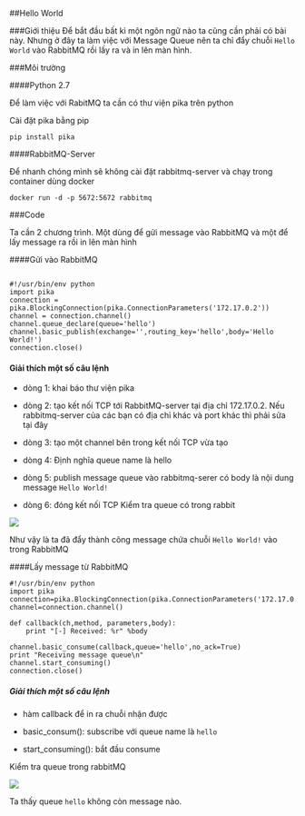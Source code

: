 ##Hello World

###Giới thiệu
Để bắt đầu bất kì một ngôn ngữ nào ta cũng cần phải có bài này. Nhưng ở đây ta làm việc với Message Queue nên ta chỉ đẩy chuỗi `Hello World` vào RabbitMQ rồi lấy ra và in lên màn hình.

###Môi trường

####Python 2.7

Để làm việc với RabitMQ ta cần có thư viện pika trên python 

Cài đặt pika bằng pip

`pip install pika`

####RabbitMQ-Server

Để nhanh chóng mình sẽ không cài đặt rabbitmq-server và chạy trong container dùng docker

```
docker run -d -p 5672:5672 rabbitmq

```

###Code

Ta cần 2 chương trình. Một dùng để gửi message vào RabbitMQ và một để lấy message ra rồi in lên màn hình

####Gửi vào RabbitMQ

```

#!/usr/bin/env python
import pika
connection = pika.BlockingConnection(pika.ConnectionParameters('172.17.0.2'))
channel = connection.channel()
channel.queue_declare(queue='hello')
channel.basic_publish(exchange='',routing_key='hello',body='Hello World!')
connection.close()

```
#### Giải thích một số câu lệnh
- dòng 1: khai báo thư viện pika

- dòng 2: tạo kết nối TCP tới RabbitMQ-server tại địa chỉ 172.17.0.2. Nếu rabbitmq-server của các bạn có địa chỉ khác và port khác thì phải sửa tại đây

- dòng 3: tạo một channel bên trong kết nối TCP vừa tạo

- dòng 4: Định nghĩa queue name là hello

- dòng 5: publish message queue vào rabbitmq-serer có body là nội dung message `Hello World!`

- dòng 6: đóng kết nối TCP
Kiểm tra queue có trong rabbit 

<img src="http://i.imgur.com/xrECTbv.png">

Như vậy là ta đã đẩy thành công message chứa chuỗi `Hello World!` vào trong RabbitMQ

####Lấy message từ RabbitMQ

```
#!/usr/bin/env python
import pika
connection=pika.BlockingConnection(pika.ConnectionParameters('172.17.0.2'))
channel=connection.channel()

def callback(ch,method, parameters,body):
	print "[-] Received: %r" %body

channel.basic_consume(callback,queue='hello',no_ack=True)
print "Receiving message queue\n"
channel.start_consuming()
connection.close()

```
##### Giải thích một số câu lệnh

- hàm callback để in ra chuỗi nhận được

- basic_consum(): subscribe với queue name  là `hello`

- start_consuming(): bắt đầu consume

Kiểm tra queue trong rabbitMQ 

<img src="http://i.imgur.com/jt342lh.png">

Ta thấy queue `hello` không còn message nào.



